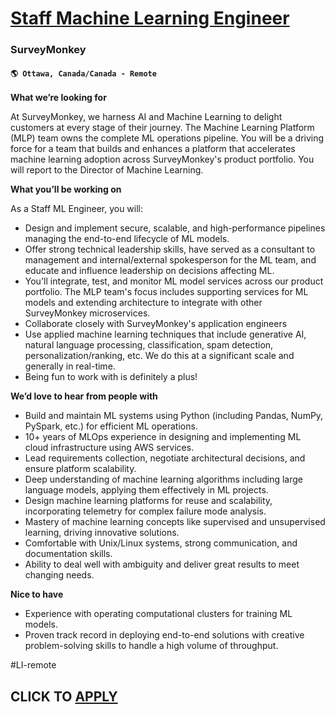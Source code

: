 # [Staff Machine Learning Engineer](https://www.remotewlb.com/apply/staff-machine-learning-engineer-125303)  
### SurveyMonkey  
#### `🌎 Ottawa, Canada/Canada - Remote`  

**What we’re looking for**

At SurveyMonkey, we harness AI and Machine Learning to delight customers at every stage of their journey. The Machine Learning Platform (MLP) team owns the complete ML operations pipeline. You will be a driving force for a team that builds and enhances a platform that accelerates machine learning adoption across SurveyMonkey's product portfolio. You will report to the Director of Machine Learning.

**What you’ll be working on**

As a Staff ML Engineer, you will:

  * Design and implement secure, scalable, and high-performance pipelines managing the end-to-end lifecycle of ML models. 
  * Offer strong technical leadership skills, have served as a consultant to management and internal/external spokesperson for the ML team, and educate and influence leadership on decisions affecting ML. 
  * You'll integrate, test, and monitor ML model services across our product portfolio. The MLP team's focus includes supporting services for ML models and extending architecture to integrate with other SurveyMonkey microservices.
  * Collaborate closely with SurveyMonkey's application engineers 
  * Use applied machine learning techniques that include generative AI, natural language processing, classification, spam detection, personalization/ranking, etc. We do this at a significant scale and generally in real-time.
  * Being fun to work with is definitely a plus!

**We’d love to hear from people with**

  * Build and maintain ML systems using Python (including Pandas, NumPy, PySpark, etc.) for efficient ML operations.
  * 10+ years of MLOps experience in designing and implementing ML cloud infrastructure using AWS services.
  * Lead requirements collection, negotiate architectural decisions, and ensure platform scalability.
  * Deep understanding of machine learning algorithms including large language models, applying them effectively in ML projects.
  * Design machine learning platforms for reuse and scalability, incorporating telemetry for complex failure mode analysis.
  * Mastery of machine learning concepts like supervised and unsupervised learning, driving innovative solutions.
  * Comfortable with Unix/Linux systems, strong communication, and documentation skills.
  * Ability to deal well with ambiguity and deliver great results to meet changing needs.

**Nice to have**

  * Experience with operating computational clusters for training ML models.
  * Proven track record in deploying end-to-end solutions with creative problem-solving skills to handle a high volume of throughput. 

#LI-remote

  
## CLICK TO [APPLY](https://www.remotewlb.com/apply/staff-machine-learning-engineer-125303)

